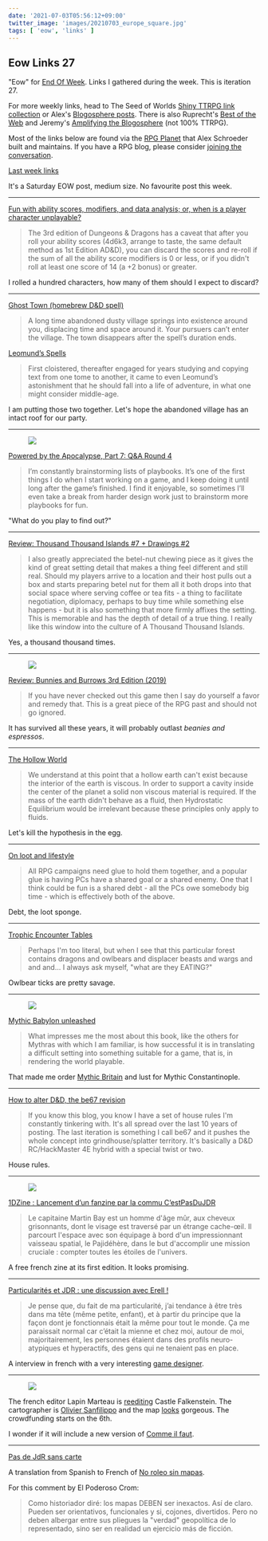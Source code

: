 ```yaml
---
date: '2021-07-03T05:56:12+09:00'
twitter_image: 'images/20210703_europe_square.jpg'
tags: [ 'eow', 'links' ]
---
```


## Eow Links 27

"Eow" for [End Of Week](/#eow). Links I gathered during the week. This is iteration 27.

For more weekly links, head to The Seed of Worlds [Shiny TTRPG link collection](https://seedofworlds.blogspot.com/search/label/weekly%20links) or Alex's [Blogosphere posts](https://alexschroeder.ch/wiki/Blogosphere). There is also Ruprecht's [Best of the Web](https://ruprechtsrpg.blogspot.com/search/label/Best%20of%20the%20Web) and Jeremy's [Amplifying the Blogosphere](https://takeonrules.com/series/amplifying-the-blogosphere/) (not 100% TTRPG).

Most of the links below are found via the [RPG Planet](https://campaignwiki.org/rpg/) that Alex Schroeder built and maintains. If you have a RPG blog, please consider [joining the conversation](https://campaignwiki.org/wiki/Planet/Please_join!).

[Last week links](20210627.html?t=Eow_Links_26&f=eow27)

It's a Saturday EOW post, medium size. No favourite post this week.

<hr/>

[Fun with ability scores, modifiers, and data analysis; or, when is a player character unplayable?](https://dice-universe.blogspot.com/2021/07/fun-with-ability-scores-modifiers-and.html)

> The 3rd edition of Dungeons & Dragons has a caveat that after you roll your ability scores (4d6k3, arrange to taste, the same default method as 1st Edition AD&D), you can discard the scores and re-roll if the sum of all the ability score modifiers is 0 or less, or if you didn't roll at least one score of 14 (a +2 bonus) or greater.

I rolled a hundred characters, how many of them should I expect to discard?

<hr/>

[Ghost Town (homebrew D&D spell)](https://idiomdrottning.org/ghost-town-spell)

> A long time abandoned dusty village springs into existence around you, displacing time and space around it. Your pursuers can’t enter the village. The town disappears after the spell’s duration ends.

[Leomund’s Spells](https://davidleonard-greyhawkmusings.blogspot.com/2021/07/leomunds-spells.html)

> First cloistered, thereafter engaged for years studying and copying text from one tome to another, it came to even Leomund’s astonishment that he should fall into a life of adventure, in what one might consider middle-age.

I am putting those two together. Let's hope the abandoned village has an intact roof for our party.

<hr/>

<figure class="right largest">
<a href="https://lumpley.games/2021/06/30/powered-by-the-apocalypse-part-7-qa-round-4/"><img src="images/20210703_pbook.jpg" loading="lazy" /></a>
<figcaption>
</figcaption>
</figure>

[Powered by the Apocalypse, Part 7: Q&A Round 4](https://lumpley.games/2021/06/30/powered-by-the-apocalypse-part-7-qa-round-4/)

> I’m constantly brainstorming lists of playbooks. It’s one of the first things I do when I start working on a game, and I keep doing it until long after the game’s finished. I find it enjoyable, so sometimes I’ll even take a break from harder design work just to brainstorm more playbooks for fun.

"What do you play to find out?"

<hr/>

[Review: Thousand Thousand Islands #7 + Drawings #2](http://seedofworlds.blogspot.com/2021/06/review-thousand-thousand-islands-7.html)

> I also greatly appreciated the betel-nut chewing piece as it gives the kind of great setting detail that makes a thing feel different and still real. Should my players arrive to a location and their host pulls out a box and starts preparing betel nut for them all it both drops into that social space where serving coffee or tea fits - a thing to facilitate negotiation, diplomacy, perhaps to buy time while something else happens - but it is also something that more firmly affixes the setting. This is memorable and has the depth of detail of a true thing. I really like this window into the culture of A Thousand Thousand Islands.

Yes, a thousand thousand times.

<hr/>

<figure class="right small">
<a href="http://theotherside.timsbrannan.com/2021/06/review-bunnies-and-burrows-3rd-edition.html"><img src="images/20210703_bunny.jpg" loading="lazy" /></a>
<figcaption>
</figcaption>
</figure>

[Review: Bunnies and Burrows 3rd Edition (2019)](http://theotherside.timsbrannan.com/2021/06/review-bunnies-and-burrows-3rd-edition.html)

> If you have never checked out this game then I say do yourself a favor and remedy that. This is a great piece of the RPG past and should not go ignored.

It has survived all these years, it will probably outlast _beanies and espressos_.

<hr/>

[The Hollow World](https://42ducktape.blogspot.com/2021/06/the-hollow-world.html)

> We understand at this point that a hollow earth can't exist because the interior of the earth is viscous. In order to support a cavity inside the center of the planet a solid non viscous material is required. If the mass of the earth didn't behave as a fluid, then Hydrostatic Equilibrium would be irrelevant because these principles only apply to fluids.

Let's kill the hypothesis in the egg.

<hr/>

[On loot and lifestyle](https://plasticpolyhedra.blogspot.com/2021/06/on-loot-and-lifestyle.html)

> All RPG campaigns need glue to hold them together, and a popular glue is having PCs have a shared goal or a shared enemy. One that I think could be fun is a shared debt - all the PCs owe somebody big time - which is effectively both of the above.

Debt, the loot sponge.

<hr/>

[Trophic Encounter Tables](https://deltasdnd.blogspot.com/2021/06/trophic-encounter-tables.html)

> Perhaps I'm too literal, but when I see that this particular forest contains dragons and owlbears and displacer beasts and wargs and and and... I always ask myself, "what are they EATING?"

Owlbear ticks are pretty savage.

<hr/>

<figure class="right smaller">
<a href=""><img src="images/20210703_babylone.jpg" loading="lazy" /></a>
<figcaption>
</figcaption>
</figure>

[Mythic Babylon unleashed](https://akraticwizardry.blogspot.com/2021/06/mythic-babylon-unleashed.html)

> What impresses me the most about this book, like the others for Mythras with which I am familiar, is how successful it is in translating a difficult setting into something suitable for a game, that is, in rendering the world playable.

That made me order [Mythic Britain](http://thedesignmechanism.com/Mythic-Earth.php) and lust for Mythic Constantinople.

<hr/>

[How to alter D&D, the be67 revision](https://the-disoriented-ranger.blogspot.com/2020/05/be67-round-up-post-revision-basicexpert.html)

> If you know this blog, you know I have a set of house rules I'm constantly tinkering with. It's all spread over the last 10 years of posting. The last iteration is something I call be67 and it pushes the whole concept into grindhouse/splatter territory. It's basically a D&D RC/HackMaster 4E hybrid with a special twist or two.

House rules.

<hr/>

<figure class="right smaller">
<a href="https://1dzine.itch.io/"><img src="images/20210703_undezine.jpg" loading="lazy" /></a>
<figcaption>
</figcaption>
</figure>

[1DZine : Lancement d’un fanzine par la commu C’estPasDuJDR](https://www.cestpasdujdr.fr/1dzine-lancement-dun-fanzine-par-la-commu-cestpasdujdr/)

> Le capitaine Martin Bay est un homme d'âge mûr, aux cheveux grisonnants, dont le visage est traversé par un étrange cache-œil. Il parcourt l'espace avec son équipage à bord d'un impressionnant vaisseau spatial, le Pajidéhère, dans le but d'accomplir une mission cruciale : compter toutes les étoiles de l'univers.

A free french zine at its first edition. It looks promising.

<hr/>

[Particularités et JDR : une discussion avec Erell !](https://nonobstant.cafe/discussion-avec-erell-sur-ses-particularites-son-rapport-et-du-jdr/)

> Je pense que, du fait de ma particularité, j’ai tendance à être très dans ma tête (même petite, enfant), et à partir du principe que la façon dont je fonctionnais était la même pour tout le monde. Ça me paraissait normal car c’était la mienne et chez moi, autour de moi, majoritairement, les personnes étaient dans des profils neuro-atypiques et hyperactifs, des gens qui ne tenaient pas en place.

A interview in french with a very interesting [game designer](https://axolotl-jdr.itch.io/).

<hr/>

<figure class="right">
<a href="https://twitter.com/Akae06/status/1410970458388893700"><img src="images/20210703_nouvelle_europe.jpg" loading="lazy" /></a>
<figcaption>
</figcaption>
</figure>

The french editor Lapin Marteau is [reediting](https://www.gameontabletop.com/cf569/chateau-falkenstein.html) Castle Falkenstein. The cartographer is [Olivier Sanfilippo](20210317.html?t=Olivier_Sanfilippo&f=eow27) and the map [looks](https://twitter.com/Akae06/status/1410970458388893700) gorgeous. The crowdfunding starts on the 6th.

I wonder if it will include a new version of [Comme il faut](https://en.wikipedia.org/wiki/Comme_il_Faut).

<hr/>

[Pas de JdR sans carte](https://ptgptb.fr/pas-de-jdr-sans-carte)

A translation from Spanish to French of [No roleo sin mapas](http://anotacionesrol.blogspot.com/2013/06/no-roleo-sin-mapas.html).

For this comment by El Poderoso Crom:

> Como historiador diré: los mapas DEBEN ser inexactos.
> Así de claro. Pueden ser orientativos, funcionales y si, cojones, divertidos. Pero no deben albergar entre sus pliegues la "verdad" geopolítica de lo representado, sino ser en realidad un ejercicio más de ficción.

